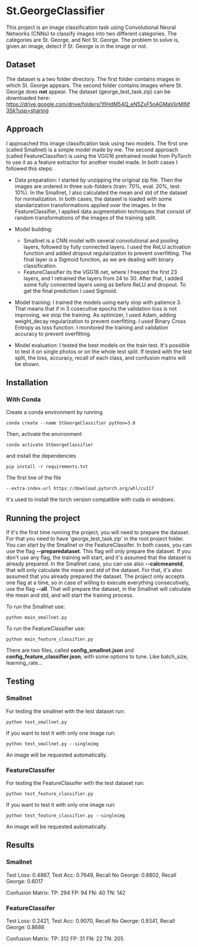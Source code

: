 # St.GeorgeClassifier
This project is an image classification task using Convolutional Neural Networks (CNNs) to classify images into two different categories. The categories are St. George, and Not St. George. The problem to solve is, given an image, detect if St. George is in the image or not.

## Dataset
The dataset is a two folder directory. The first folder contains images in which St. George appears. The second folder contains images where St. George does **not** appear.
The dataset (george_test_task.zip) can be downloaded here: https://drive.google.com/drive/folders/1fIHdM54Q_eN5ZxF5nAGMaVIirMlNf3Sk?usp=sharing

## Approach
I approached this image classification task using two models. The first one (called Smallnet) is a simple model made by me. The second approach (called FeatureClassifier) is using the VGG16 pretrained model from PyTorch to use it as a feature extractor for another model made. In both cases I followed this steps:
* Data preparation: I started by unzipping the original zip file. Then the images are ordered in three sub-folders (train: 70%, eval: 20%, test: 10%). In the Smallnet, I also calculated the mean and std of the dataset for normalization. In both cases, the dataset is loaded with some standarization transformations applied over the images. In the FeatureClassifier, I applied data augmentation techniques that consist of random transformations of the images of the training split.

* Model building: 
    * Smallnet is a CNN model with several convolutional and pooling layers, followed by fully connected layers. I used the ReLU activation function and added dropout regularization to prevent overfitting. The final layer is a Sigmoid function, as we are dealing with binary classification. 
    * FeatureClassifier its the VGG16 net, where I freezed the first 23 layers, and I retrained the layers from 24 to 30. After that, I added some fully connected layers using as before ReLU and dropout. To get the final prediction I used Sigmoid. 


* Model training: I trained the models using early stop with patience 3. That means that if in 3 cosecutive epochs the validation loss is not improving, we stop the training. As optimizer, I used Adam, adding weight_decay regularization to prevent overfitting. I used Binary Cross Entropy as loss function. I monitored the training and validation accuracy to prevent overfitting.

* Model evaluation: I tested the best models on the train test. It's possible to test it on single photos or on the whole test split. If tested with the test split, the loss, accuracy, recall of each class, and confusion matrix will be shown.

## Installation
### With Conda
Create a conda environment by running
```
conda create --name StGeorgeClassifier python=3.8
```
Then, activate the environment
```
conda activate StGeorgeClassifier
```
and install the dependencies
```
pip install -r requirements.txt
```
The first line of the file
```
--extra-index-url https://download.pytorch.org/whl/cu117
```
it's used to install the torch version compatible with cuda in windows.


## Running the project

If it's the first time running the project, you will need to prepare the dataset. For that you need to have 'george_test_task.zip' in the root project folder. 
You can start by the Smallnet or the FeatureClassifer. In both cases, you can use the flag **--preparedataset**. This flag will only prepare the dataset. If you don't use any flag, the training will start, and it's assumed that the dataset is already prepared. In the Smallnet case, you can use also **--calcmeanstd**, that will only calculate the mean and std of the dataset. For that, it's also assumed that you already prepared the dataset. The project only accepts one flag at a time, so in case of willing to execute everything consecutively, use the flag **--all**. That will prepare the dataset, in the Smallnet will calculate the mean and std, and will start the training process.

To run the Smallnet use:
```
python main_smallnet.py
```

To run the FeatureClassifier use:
```
python main_feature_classifier.py
```

There are two files, called **config_smallnet.json** and **config_feature_classifier.json**, with some options to tune. Like batch_size, learning_rate...

## Testing
### Smallnet
For testing the smallnet with the test dataset run:

```
python test_smallnet.py
```

If you want to test it with only one image run:
```
python test_smallnet.py --singleimg
```
An image will be requested automatically.

### FeatureClassifer
For testing the FeatureClassifer with the test dataset run:

```
python test_feature_classifier.py
```

If you want to test it with only one image run:
```
python test_feature_classifier.py --singleimg
```
An image will be requested automatically.

## Results
### Smallnet

Test Loss: 0.4867, Test Acc: 0.7649, Recall No George: 0.8802, Recall George: 0.6017

Confusion Matrix:
TP: 294 FP: 94
FN: 40  TN: 142

### FeatureClassifer

Test Loss: 0.2421, Test Acc: 0.9070, Recall No George: 0.9341, Recall George: 0.8686

Confusion Matrix:
TP: 312 FP: 31
FN: 22  TN: 205


